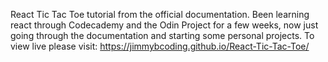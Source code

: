 React Tic Tac Toe tutorial from the official documentation. Been learning react through Codecademy and the Odin Project for a few weeks, now just going through the documentation and starting some personal projects.
To view live please visit: https://jimmybcoding.github.io/React-Tic-Tac-Toe/ 